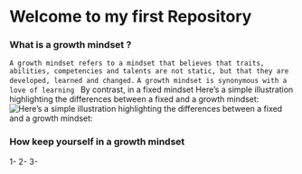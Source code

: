 # Welcome to my first Repository 
### What is a growth mindset ?
`A growth mindset refers to a mindset that believes that traits, abilities, competencies and talents are not static, but that they are developed, learned and changed.`
`A growth mindset is synonymous with a love of learning `
By contrast, in a fixed mindset
Here’s a simple illustration highlighting the differences between a fixed and a growth mindset:
![Here’s a simple illustration highlighting the differences between a fixed and a growth mindset:](https://3kllhk1ibq34qk6sp3bhtox1-wpengine.netdna-ssl.com/wp-content/uploads/NewGrowthMindset2.png)
### How keep yourself in a growth mindset
1-
2-
3-  
